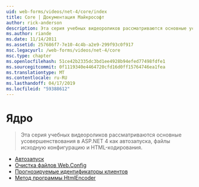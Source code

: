 ```yaml
---
uid: web-forms/videos/net-4/core/index
title: Core | Документация Майкрософт
author: rick-anderson
description: Эта серия учебных видеороликов рассматриваются основные усовершенствования в ASP.NET 4 как автозапуска, файлы исходную конфигурацию и HTML-кодирования.
ms.author: riande
ms.date: 11/14/2011
ms.assetid: 257686f7-7e10-4c4b-a2e9-299f93c0f917
msc.legacyurl: /web-forms/videos/net-4/core
msc.type: chapter
ms.openlocfilehash: 51ce42b2335dc3bd1ee4928b94efed77498fdfe1
ms.sourcegitcommit: 0f1119340e4464720cfd16d0ff15764746ea1fea
ms.translationtype: MT
ms.contentlocale: ru-RU
ms.lasthandoff: 04/17/2019
ms.locfileid: "59388612"
---
```

# <a name="core"></a>Ядро

> Эта серия учебных видеороликов рассматриваются основные усовершенствования в ASP.NET 4 как автозапуска, файлы исходную конфигурацию и HTML-кодирования.


- [Автозапуск](aspnet-4-quick-hit-auto-start.md)
- [Очистка файлов Web.Config](aspnet-4-quick-hit-clean-webconfig-files.md)
- [Прогнозируемые идентификаторы клиентов](aspnet-4-quick-hit-predictable-client-ids.md)
- [Метод программы HtmlEncoder](aspnet-4-quick-hit-the-htmlencoder-utility-method.md)
